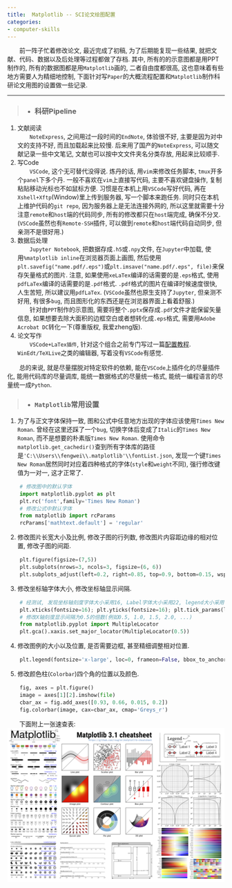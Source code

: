 ```yaml
---
title:  Matplotlib -- SCI论文绘图配置
categories:
- computer-skills
---
```


&emsp;&emsp;前一阵子忙着修改论文, 最近完成了初稿, 为了后期能复现一些结果, 就把文献、代码、数据以及后处理等过程都做了存档. 其中, 所有的的示意图都是用PPT制作的, 所有的数据图都是用`Matplotlib`画的, 二者自由度都很高, 这也意味着有些地方需要人为精细地控制, 下面针对写`Paper`的大概流程配置和`Matplotlib`制作科研论文用图的设置做一些记录.

***
>+ ### 科研Pipeline

1. 文献阅读  
&emsp;&emsp;`NoteExpress`, 之间用过一段时间的`EndNote`, 体验很不好, 主要是因为对中文的支持不好, 而且加载起来比较慢. 后来用了国产的`NoteExpress`, 可以随文献记录一些中文笔记, 文献也可以按中文文件夹名分类存放, 用起来比较顺手.  
2. 写Code  
&emsp;&emsp;`VSCode`, 这个无可替代没得说. 炼丹的话, 用`vim`来修改任务脚本, `tmux`开多个`panel`下多个丹. 一般不喜欢在`vim`上直接写代码, 主要不喜欢键盘操作, 复制粘贴移动光标也不如鼠标方便. 习惯是在本机上用`VSCode`写好代码, 再在`Xshell+Xftp`(Window)里上传到服务器, 写一个脚本来跑任务. 同时只在本机上维护代码的`git repo`, 因为服务器上是无法连接外网的, 所以这里就需要十分注意`remote`和`host`端的代码同步, 所有的修改都只在`host`端完成, 确保不分叉. (`VSCode`虽然也有`Remote-SSH`插件, 可以做到`remote`和`host`端代码自动同步, 但亲测不是很好用.)  
3. 数据后处理  
&emsp;&emsp;`Jupyter Notebook`, 把数据存成`.h5`或`.npy`文件, 在`Jupyter`中加载, 使用`%matplotlib inline`在浏览器页面上画图, 然后使用`plt.savefig("name.pdf/.eps")`或`plt.imsave("name.pdf/.eps", file)`来保存矢量格式的图片. 注意, 如果使用`xeLaTex`编译的话需要的是`.eps`格式, 使用`pdfLaTex`编译的话需要的是`.pdf`格式. `.pdf`格式的图片在编译时候速度很快, 人生苦短, 所以建议用`pdfLaTex`. (`VSCode`虽然也原生支持了`Jupyter`, 但亲测不好用, 有很多`bug`, 而且图形化的东西还是在浏览器界面上看着舒服.)   
&emsp;&emsp;针对由`PPT`制作的示意图, 需要将整个`.pptx`保存成`.pdf`文件才能保留矢量信息, 如果想要去除大面积的边框空白或者想转化成`.eps`格式, 需要用`Adobe Acrobat DC`转化一下(尊重版权, 我爱zheng版).  
4. 论文写作  
&emsp;&emsp;`VSCode+LaTex插件`, 针对这个组合之前专门写过一篇[配置教程](https://fengweiustc.github.io/computer-skills/2019/11/17/vscode/). `WinEdt/TeXLive`之类的编辑器, 写着没有`VSCode`有感觉.  

&emsp;&emsp;总的来说, 就是尽量摆脱对特定软件的依赖, 能在`VSCode`上插件化的尽量插件化, 能用代码库的尽量调库, 能统一数据格式的尽量统一格式, 能统一编程语言的尽量统一成`Python`.


>+ ### `Matplotlib`常用设置

1. 为了与正文字体保持一致, 图和公式中任意地方出现的字体应该使用`Times New Roman`. 曾经在这里还踩了一个`bug`, 切换字体后变成了`Italic`的`Times New Roman`, 而不是想要的朴素版`Times New Roman`. 使用命令`matplotlib.get_cachedir()`查到所有字体库的路径是`'C:\\Users\\fengwei\\.matplotlib'\\fontList.json`, 发现一个键`Times New Roman`居然同时对应着四种格式的字体(`style`和`weight`不同), 强行修改键值为一对一, 这才正常了.  
```python
    # 修改图中的默认字体
    import matplotlib.pyplot as plt
    plt.rc('font',family='Times New Roman') 
    # 修改公式中默认字体
    from matplotlib import rcParams
    rcParams['mathtext.default'] = 'regular'
```

2. 修改图片长宽大小及比例, 修改子图的行列数, 修改图片内容距边缘的相对位置, 修改子图的间距.  
```python
    plt.figure(figsize=(7,5))
    plt.subplots(nrows=3, ncols=3, figsize=(6, 6))
    plt.subplots_adjust(left=0.2, right=0.85, top=0.9, bottom=0.15, wspace=0.01, hspace=0.1)
```

3. 修改坐标轴字体大小, 修改坐标轴显示间隔.  
```python
    # 经测试, 发现坐标轴刻度字体大小采用16, Label字体大小采用22, legend大小采用`x-large`, 线宽采用2比较合适, 即使在文章排版后经过缩放也能保证看得清.
    plt.xticks(fontsize=16); plt.yticks(fontsize=16); plt.tick_params(labelsize=16)
    # 修改X轴刻度显示间隔为0.5的倍数(例如0.5, 1.0, 1.5, 2.0, ...)
    from matplotlib.pyplot import MultipleLocator
    plt.gca().xaxis.set_major_locator(MultipleLocator(0.5))
```

4. 修改图例的大小以及位置, 是否需要边框, 甚至精细调整相对位置.  
```python
    plt.legend(fontsize='x-large', loc=0, frameon=False, bbox_to_anchor=(0.575, 0.38))
```

5. 修改颜色柱(`Colorbar`)四个角的位置以及颜色.  
```python
    fig, axes = plt.figure()
    image = axes[1][2].imshow(file)
    cbar_ax = fig.add_axes([0.93, 0.66, 0.015, 0.2])
    fig.colorbar(image, cax=cbar_ax, cmap='Greys_r')
```

&emsp;&emsp;下面附上一张速查表:
![](/assets/images/matplotlib/1.png)
